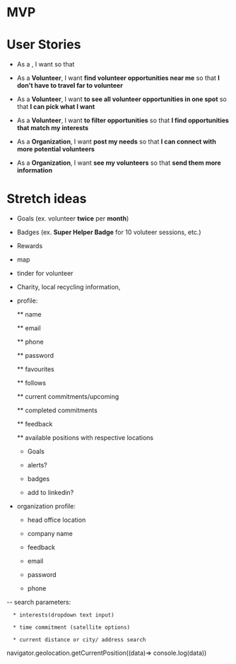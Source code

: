 # MVP

# User Stories

- As a <type of user>, I want <goal> so that <reason>

- As a **Volunteer**, I want **find volunteer opportunities near me** so that **I don't have to travel far to volunteer**

- As a **Volunteer**, I want **to see all volunteer opportunities in one spot** so that **I can pick what I want**

- As a **Volunteer**, I want **to filter opportunities** so that **I find opportunities that match my interests**

- As a **Organization**, I want **post my needs** so that **I can connect with more potential volunteers**

- As a **Organization**, I want **see my volunteers** so that **send them more information**

# Stretch ideas

- Goals (ex. volunteer **twice** per **month**)
- Badges (ex. **Super Helper Badge** for 10 voluteer sessions, etc.)
- Rewards

- map

- tinder for volunteer

- Charity, local recycling information,

- profile:

  \*\* name

  \*\* email

  \*\* phone

  \*\* password

  \*\* favourites

  \*\* follows

  \*\* current commitments/upcoming

  \*\* completed commitments

  \*\* feedback

  \*\* available positions with respective locations

  - Goals

  - alerts?

  - badges

  - add to linkedin?

- organization profile:

  - head office location

  - company name

  - feedback

  - email

  - password

  - phone

-- search parameters:

      * interests(dropdown text input)

      * time commitment (satellite options)

      * current distance or city/ address search

navigator.geolocation.getCurrentPosition((data)=> console.log(data))
